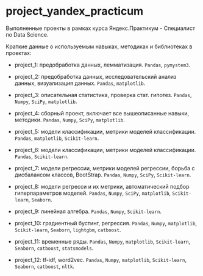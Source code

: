 # project_yandex_practicum
Выполненные проекты в рамках курса Яндекс.Практикум - Специалист по Data Science.

Краткие данные о используемым навыках, методиках и библиотеках в проектах:

- project_1: предобработка данных, лемматизация. `Pandas`, `pymystem3`.

- project_2: предобработка данных, исследовательский анализ данных, визуализация данных. `Pandas`, `matplotlib`.

- project_3: описательная статистика, проверка стат. гипотез. `Pandas`, `Numpy`, `SciPy`, `matplotlib`.

- project_4: сборный проект, включает все вышеописанные навыки, методики. `Pandas`, `Numpy`, `SciPy`, `matplotlib`.

- project_5: модели классификации, метрики моделей классификации. `Pandas`, `matplotlib`, `Scikit-learn`.

- project_6: модели классификации, метрики моделей классификации. `Pandas`, `Scikit-learn`.

- project_7: модели регрессии, метрики моделей регрессии, борьба с дисбалансом классов, BootStrap. `Pandas`, `Numpy`, `SciPy`, `Scikit-learn`.

- project_8: модели регресси и их метрики, автоматический подбор гиперпараметров моделей. `Pandas`, `Numpy`, `SciPy`, `matplotlib`, `Scikit-learn`, `Seaborn`. 

- project_9: линейная алгебра. `Pandas`, `Numpy`, `Scikit-learn`.

- project_10: градиентный бустинг, регрессия. `Pandas`, `Numpy`, `matplotlib`, `Scikit-learn`, `Seaborn`, `lightgbm`, `catboost`.

- project_11: временные ряды. `Pandas`, `Numpy`, `matplotlib`, `Scikit-learn`, `Seaborn`, `catboost`, `statsmodels`.

- project_12: tf-idf, word2vec. `Pandas`, `Numpy`, `matplotlib`, `Scikit-learn`, `Seaborn`, `catboost`, `nltk`.
